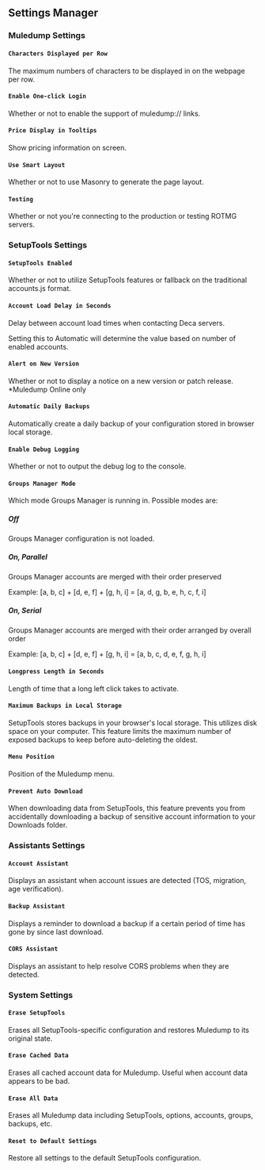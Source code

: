 ## Settings Manager

### Muledump Settings

#### ```Characters Displayed per Row```
The maximum numbers of characters to be displayed in on the webpage per row. 

#### ```Enable One-click Login```
Whether or not to enable the support of muledump:// links.

#### ```Price Display in Tooltips```
Show pricing information on screen.

#### ```Use Smart Layout```
Whether or not to use Masonry to generate the page layout.

#### ```Testing```
Whether or not you're connecting to the production or testing ROTMG servers.

### SetupTools Settings

#### ```SetupTools Enabled```
Whether or not to utilize SetupTools features or fallback on the traditional accounts.js format.

#### ```Account Load Delay in Seconds```
Delay between account load times when contacting Deca servers. 

Setting this to Automatic will determine the value based on number of enabled accounts.

#### ```Alert on New Version```
Whether or not to display a notice on a new version or patch release. *Muledump Online only

#### ```Automatic Daily Backups```
Automatically create a daily backup of your configuration stored in browser local storage.

#### ```Enable Debug Logging```
Whether or not to output the debug log to the console.

#### ```Groups Manager Mode```
Which mode Groups Manager is running in. Possible modes are:

##### Off
Groups Manager configuration is not loaded.

##### On, Parallel
Groups Manager accounts are merged with their order preserved 

Example: [a, b, c] + [d, e, f] + [g, h, i] = [a, d, g, b, e, h, c, f, i]

##### On, Serial
Groups Manager accounts are merged with their order arranged by overall order 

Example: [a, b, c] + [d, e, f] + [g, h, i] = [a, b, c, d, e, f, g, h, i]

#### ```Longpress Length in Seconds```
Length of time that a long left click takes to activate.

#### ```Maximum Backups in Local Storage```
SetupTools stores backups in your browser's local storage. This utilizes disk space on your computer. This feature limits the maximum number of exposed backups to keep before auto-deleting the oldest.

#### ```Menu Position```
Position of the Muledump menu.

#### ```Prevent Auto Download```
When downloading data from SetupTools, this feature prevents you from accidentally downloading a backup of sensitive account information to your Downloads folder.

### Assistants Settings

#### ```Account Assistant```
Displays an assistant when account issues are detected (TOS, migration, age verification).

#### ```Backup Assistant```
Displays a reminder to download a backup if a certain period of time has gone by since last download.

#### ```CORS Assistant```
Displays an assistant to help resolve CORS problems when they are detected. 

### System Settings

#### ```Erase SetupTools```
Erases all SetupTools-specific configuration and restores Muledump to its original state.

#### ```Erase Cached Data```
Erases all cached account data for Muledump. Useful when account data appears to be bad.

#### ```Erase All Data```
Erases all Muledump data including SetupTools, options, accounts, groups, backups, etc.

#### ```Reset to Default Settings```
Restore all settings to the default SetupTools configuration.
